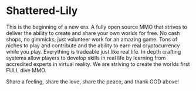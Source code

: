 # Shattered-Lily

This is the beginning of a new era. A fully open source MMO that strives to deliver the ability to create and share your own worlds for free. No cash shops, no gimmicks, just volunteer work for an amazing game. Tons of niches to play and contribute and the ability to earn real cryptocurrency while you play. Everything is tradeable just like real life. In depth crafting systems allow players to develop skills in real life by learning from accredited experts in virtual reality. We are striving to create the worlds first FULL dive MMO.

Share a feeling, share the love, share the peace, and thank GOD above!
